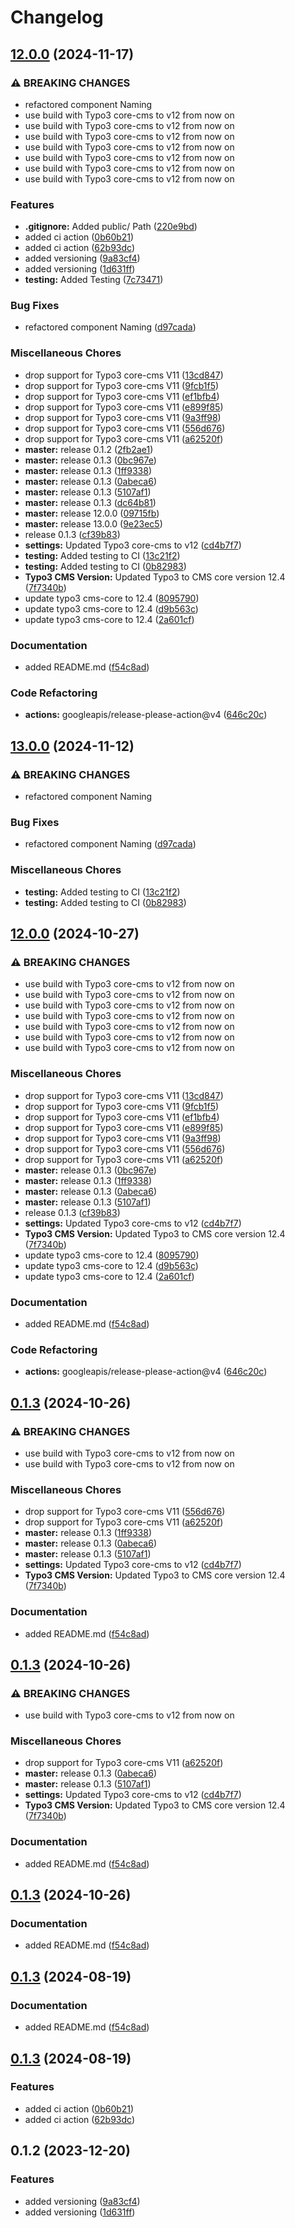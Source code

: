 # Changelog

## [12.0.0](https://github.com/einfacheauto/eea_components/compare/v13.0.0...v12.0.0) (2024-11-17)


### ⚠ BREAKING CHANGES

* refactored component Naming
* use build with Typo3 core-cms to v12 from now on
* use build with Typo3 core-cms to v12 from now on
* use build with Typo3 core-cms to v12 from now on
* use build with Typo3 core-cms to v12 from now on
* use build with Typo3 core-cms to v12 from now on
* use build with Typo3 core-cms to v12 from now on
* use build with Typo3 core-cms to v12 from now on

### Features

* **.gitignore:** Added public/ Path ([220e9bd](https://github.com/einfacheauto/eea_components/commit/220e9bd94f7bdcae312c067096fadbcbcc30b200))
* added ci action ([0b60b21](https://github.com/einfacheauto/eea_components/commit/0b60b21ec6d9939170cc5499202c700b3fe51640))
* added ci action ([62b93dc](https://github.com/einfacheauto/eea_components/commit/62b93dc63a9a21695843d13628252a6c3922d92e))
* added versioning ([9a83cf4](https://github.com/einfacheauto/eea_components/commit/9a83cf4308504d99d2344db9b8f3c86e53d59917))
* added versioning ([1d631ff](https://github.com/einfacheauto/eea_components/commit/1d631ff60354300e81f8345433753d6e289d6fd2))
* **testing:** Added Testing ([7c73471](https://github.com/einfacheauto/eea_components/commit/7c7347119763dd69f0ff494571c729f29dafdb08))


### Bug Fixes

* refactored component Naming ([d97cada](https://github.com/einfacheauto/eea_components/commit/d97cadab1b5dd1eb41692477aec8d1b4faae84ee))


### Miscellaneous Chores

* drop support for Typo3 core-cms V11 ([13cd847](https://github.com/einfacheauto/eea_components/commit/13cd84739102760bd158354daaf2515e0abed1b7))
* drop support for Typo3 core-cms V11 ([9fcb1f5](https://github.com/einfacheauto/eea_components/commit/9fcb1f5afd85e6f728f3868c6b60baeef04e690f))
* drop support for Typo3 core-cms V11 ([ef1bfb4](https://github.com/einfacheauto/eea_components/commit/ef1bfb4b651eeaf628efdc78622f86445cd2b65b))
* drop support for Typo3 core-cms V11 ([e899f85](https://github.com/einfacheauto/eea_components/commit/e899f8539934baa9ff17ff77b65f1269138adbd5))
* drop support for Typo3 core-cms V11 ([9a3ff98](https://github.com/einfacheauto/eea_components/commit/9a3ff98185aa0897a529c56bcde403ae28e2202d))
* drop support for Typo3 core-cms V11 ([556d676](https://github.com/einfacheauto/eea_components/commit/556d67657fdf617ba86745de85c626a16e532a37))
* drop support for Typo3 core-cms V11 ([a62520f](https://github.com/einfacheauto/eea_components/commit/a62520f8a19fd224ab5527253ceaaaf358b5c1a9))
* **master:** release 0.1.2 ([2fb2ae1](https://github.com/einfacheauto/eea_components/commit/2fb2ae1f594e69d6a1ae19f08c36a60c5687d310))
* **master:** release 0.1.3 ([0bc967e](https://github.com/einfacheauto/eea_components/commit/0bc967ef6a9e1a791ef03192c5293e3ee2febd7c))
* **master:** release 0.1.3 ([1ff9338](https://github.com/einfacheauto/eea_components/commit/1ff9338add2a35cea2e7842fbc359514d099f7cc))
* **master:** release 0.1.3 ([0abeca6](https://github.com/einfacheauto/eea_components/commit/0abeca63a2139ddb842deb43cd0e91a8f27912c0))
* **master:** release 0.1.3 ([5107af1](https://github.com/einfacheauto/eea_components/commit/5107af109670f2dfe1348960ef6437f4c33d8075))
* **master:** release 0.1.3 ([dc64b81](https://github.com/einfacheauto/eea_components/commit/dc64b815a91e6a7ceb054a871fe14a935a6f5654))
* **master:** release 12.0.0 ([09715fb](https://github.com/einfacheauto/eea_components/commit/09715fbcd47bb99fb358371cceec89b001361001))
* **master:** release 13.0.0 ([9e23ec5](https://github.com/einfacheauto/eea_components/commit/9e23ec5342fac1228abff21835b5ff3d1a370abc))
* release 0.1.3 ([cf39b83](https://github.com/einfacheauto/eea_components/commit/cf39b83d27bf60454d77fc279a24e45732fae606))
* **settings:** Updated Typo3 core-cms to v12 ([cd4b7f7](https://github.com/einfacheauto/eea_components/commit/cd4b7f75a8176769c5bf822bbd2a315b4fe7ee63))
* **testing:** Added testing to CI ([13c21f2](https://github.com/einfacheauto/eea_components/commit/13c21f2562b813207f02e2231b6974a18b980312))
* **testing:** Added testing to CI ([0b82983](https://github.com/einfacheauto/eea_components/commit/0b82983f679fc50f14fe1a292dba019c4eec5f72))
* **Typo3 CMS Version:** Updated Typo3 to CMS core version 12.4 ([7f7340b](https://github.com/einfacheauto/eea_components/commit/7f7340b8820aafb4b2864d64d78bde027a9b55aa))
* update typo3 cms-core to 12.4 ([8095790](https://github.com/einfacheauto/eea_components/commit/80957909c1b1aeda7a09305688131dd0762ea8ff))
* update typo3 cms-core to 12.4 ([d9b563c](https://github.com/einfacheauto/eea_components/commit/d9b563c2c86fb16bf3cdf91a873e10f38d5fbfc4))
* update typo3 cms-core to 12.4 ([2a601cf](https://github.com/einfacheauto/eea_components/commit/2a601cfe7d4199f7fbdfa97249450c78729a60a6))


### Documentation

* added README.md ([f54c8ad](https://github.com/einfacheauto/eea_components/commit/f54c8ad8ae35bafb3247aec531a6fefdd8f1be11))


### Code Refactoring

* **actions:** googleapis/release-please-action@v4 ([646c20c](https://github.com/einfacheauto/eea_components/commit/646c20c8d019fb4bdd61bbe142416857ab2f6110))

## [13.0.0](https://github.com/einfacheauto/eea_components/compare/v12.0.0...v13.0.0) (2024-11-12)


### ⚠ BREAKING CHANGES

* refactored component Naming

### Bug Fixes

* refactored component Naming ([d97cada](https://github.com/einfacheauto/eea_components/commit/d97cadab1b5dd1eb41692477aec8d1b4faae84ee))


### Miscellaneous Chores

* **testing:** Added testing to CI ([13c21f2](https://github.com/einfacheauto/eea_components/commit/13c21f2562b813207f02e2231b6974a18b980312))
* **testing:** Added testing to CI ([0b82983](https://github.com/einfacheauto/eea_components/commit/0b82983f679fc50f14fe1a292dba019c4eec5f72))

## [12.0.0](https://github.com/einfacheauto/eea_components/compare/v0.1.3...v12.0.0) (2024-10-27)


### ⚠ BREAKING CHANGES

* use build with Typo3 core-cms to v12 from now on
* use build with Typo3 core-cms to v12 from now on
* use build with Typo3 core-cms to v12 from now on
* use build with Typo3 core-cms to v12 from now on
* use build with Typo3 core-cms to v12 from now on
* use build with Typo3 core-cms to v12 from now on
* use build with Typo3 core-cms to v12 from now on

### Miscellaneous Chores

* drop support for Typo3 core-cms V11 ([13cd847](https://github.com/einfacheauto/eea_components/commit/13cd84739102760bd158354daaf2515e0abed1b7))
* drop support for Typo3 core-cms V11 ([9fcb1f5](https://github.com/einfacheauto/eea_components/commit/9fcb1f5afd85e6f728f3868c6b60baeef04e690f))
* drop support for Typo3 core-cms V11 ([ef1bfb4](https://github.com/einfacheauto/eea_components/commit/ef1bfb4b651eeaf628efdc78622f86445cd2b65b))
* drop support for Typo3 core-cms V11 ([e899f85](https://github.com/einfacheauto/eea_components/commit/e899f8539934baa9ff17ff77b65f1269138adbd5))
* drop support for Typo3 core-cms V11 ([9a3ff98](https://github.com/einfacheauto/eea_components/commit/9a3ff98185aa0897a529c56bcde403ae28e2202d))
* drop support for Typo3 core-cms V11 ([556d676](https://github.com/einfacheauto/eea_components/commit/556d67657fdf617ba86745de85c626a16e532a37))
* drop support for Typo3 core-cms V11 ([a62520f](https://github.com/einfacheauto/eea_components/commit/a62520f8a19fd224ab5527253ceaaaf358b5c1a9))
* **master:** release 0.1.3 ([0bc967e](https://github.com/einfacheauto/eea_components/commit/0bc967ef6a9e1a791ef03192c5293e3ee2febd7c))
* **master:** release 0.1.3 ([1ff9338](https://github.com/einfacheauto/eea_components/commit/1ff9338add2a35cea2e7842fbc359514d099f7cc))
* **master:** release 0.1.3 ([0abeca6](https://github.com/einfacheauto/eea_components/commit/0abeca63a2139ddb842deb43cd0e91a8f27912c0))
* **master:** release 0.1.3 ([5107af1](https://github.com/einfacheauto/eea_components/commit/5107af109670f2dfe1348960ef6437f4c33d8075))
* release 0.1.3 ([cf39b83](https://github.com/einfacheauto/eea_components/commit/cf39b83d27bf60454d77fc279a24e45732fae606))
* **settings:** Updated Typo3 core-cms to v12 ([cd4b7f7](https://github.com/einfacheauto/eea_components/commit/cd4b7f75a8176769c5bf822bbd2a315b4fe7ee63))
* **Typo3 CMS Version:** Updated Typo3 to CMS core version 12.4 ([7f7340b](https://github.com/einfacheauto/eea_components/commit/7f7340b8820aafb4b2864d64d78bde027a9b55aa))
* update typo3 cms-core to 12.4 ([8095790](https://github.com/einfacheauto/eea_components/commit/80957909c1b1aeda7a09305688131dd0762ea8ff))
* update typo3 cms-core to 12.4 ([d9b563c](https://github.com/einfacheauto/eea_components/commit/d9b563c2c86fb16bf3cdf91a873e10f38d5fbfc4))
* update typo3 cms-core to 12.4 ([2a601cf](https://github.com/einfacheauto/eea_components/commit/2a601cfe7d4199f7fbdfa97249450c78729a60a6))


### Documentation

* added README.md ([f54c8ad](https://github.com/einfacheauto/eea_components/commit/f54c8ad8ae35bafb3247aec531a6fefdd8f1be11))


### Code Refactoring

* **actions:** googleapis/release-please-action@v4 ([646c20c](https://github.com/einfacheauto/eea_components/commit/646c20c8d019fb4bdd61bbe142416857ab2f6110))

## [0.1.3](https://github.com/einfacheauto/eea_components/compare/v0.1.3...v0.1.3) (2024-10-26)


### ⚠ BREAKING CHANGES

* use build with Typo3 core-cms to v12 from now on
* use build with Typo3 core-cms to v12 from now on

### Miscellaneous Chores

* drop support for Typo3 core-cms V11 ([556d676](https://github.com/einfacheauto/eea_components/commit/556d67657fdf617ba86745de85c626a16e532a37))
* drop support for Typo3 core-cms V11 ([a62520f](https://github.com/einfacheauto/eea_components/commit/a62520f8a19fd224ab5527253ceaaaf358b5c1a9))
* **master:** release 0.1.3 ([1ff9338](https://github.com/einfacheauto/eea_components/commit/1ff9338add2a35cea2e7842fbc359514d099f7cc))
* **master:** release 0.1.3 ([0abeca6](https://github.com/einfacheauto/eea_components/commit/0abeca63a2139ddb842deb43cd0e91a8f27912c0))
* **master:** release 0.1.3 ([5107af1](https://github.com/einfacheauto/eea_components/commit/5107af109670f2dfe1348960ef6437f4c33d8075))
* **settings:** Updated Typo3 core-cms to v12 ([cd4b7f7](https://github.com/einfacheauto/eea_components/commit/cd4b7f75a8176769c5bf822bbd2a315b4fe7ee63))
* **Typo3 CMS Version:** Updated Typo3 to CMS core version 12.4 ([7f7340b](https://github.com/einfacheauto/eea_components/commit/7f7340b8820aafb4b2864d64d78bde027a9b55aa))


### Documentation

* added README.md ([f54c8ad](https://github.com/einfacheauto/eea_components/commit/f54c8ad8ae35bafb3247aec531a6fefdd8f1be11))

## [0.1.3](https://github.com/einfacheauto/eea_components/compare/v0.1.3...v0.1.3) (2024-10-26)


### ⚠ BREAKING CHANGES

* use build with Typo3 core-cms to v12 from now on

### Miscellaneous Chores

* drop support for Typo3 core-cms V11 ([a62520f](https://github.com/einfacheauto/eea_components/commit/a62520f8a19fd224ab5527253ceaaaf358b5c1a9))
* **master:** release 0.1.3 ([0abeca6](https://github.com/einfacheauto/eea_components/commit/0abeca63a2139ddb842deb43cd0e91a8f27912c0))
* **master:** release 0.1.3 ([5107af1](https://github.com/einfacheauto/eea_components/commit/5107af109670f2dfe1348960ef6437f4c33d8075))
* **settings:** Updated Typo3 core-cms to v12 ([cd4b7f7](https://github.com/einfacheauto/eea_components/commit/cd4b7f75a8176769c5bf822bbd2a315b4fe7ee63))
* **Typo3 CMS Version:** Updated Typo3 to CMS core version 12.4 ([7f7340b](https://github.com/einfacheauto/eea_components/commit/7f7340b8820aafb4b2864d64d78bde027a9b55aa))


### Documentation

* added README.md ([f54c8ad](https://github.com/einfacheauto/eea_components/commit/f54c8ad8ae35bafb3247aec531a6fefdd8f1be11))

## [0.1.3](https://github.com/einfacheauto/eea_components/compare/v0.1.3...v0.1.3) (2024-10-26)


### Documentation

* added README.md ([f54c8ad](https://github.com/einfacheauto/eea_components/commit/f54c8ad8ae35bafb3247aec531a6fefdd8f1be11))

## [0.1.3](https://github.com/Bais92/eea_components/compare/v0.1.3...v0.1.3) (2024-08-19)


### Documentation

* added README.md ([f54c8ad](https://github.com/Bais92/eea_components/commit/f54c8ad8ae35bafb3247aec531a6fefdd8f1be11))

## [0.1.3](https://github.com/Bais92/eea_components/compare/v0.1.2...v0.1.3) (2024-08-19)


### Features

* added ci action ([0b60b21](https://github.com/Bais92/eea_components/commit/0b60b21ec6d9939170cc5499202c700b3fe51640))
* added ci action ([62b93dc](https://github.com/Bais92/eea_components/commit/62b93dc63a9a21695843d13628252a6c3922d92e))

## 0.1.2 (2023-12-20)


### Features

* added versioning ([9a83cf4](https://github.com/Bais92/eea_components/commit/9a83cf4308504d99d2344db9b8f3c86e53d59917))
* added versioning ([1d631ff](https://github.com/Bais92/eea_components/commit/1d631ff60354300e81f8345433753d6e289d6fd2))
